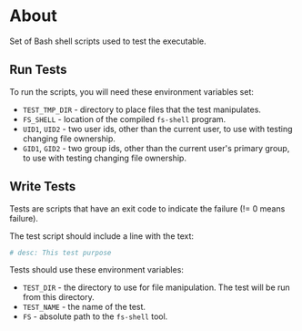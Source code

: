 # About

Set of Bash shell scripts used to test the executable.

## Run Tests

To run the scripts, you will need these environment variables set:

* `TEST_TMP_DIR` - directory to place files that the test manipulates.
* `FS_SHELL` - location of the compiled `fs-shell` program.
* `UID1`, `UID2` - two user ids, other than the current user, to use with testing changing file ownership.
* `GID1`, `GID2` - two group ids, other than the current user's primary group, to use with testing changing file ownership.


## Write Tests

Tests are scripts that have an exit code to indicate the failure (!= 0 means failure).

The test script should include a line with the text:

```bash
# desc: This test purpose
```

Tests should use these environment variables:

* `TEST_DIR` - the directory to use for file manipulation.  The test will be run from this directory.
* `TEST_NAME` - the name of the test.
* `FS` - absolute path to the `fs-shell` tool.
